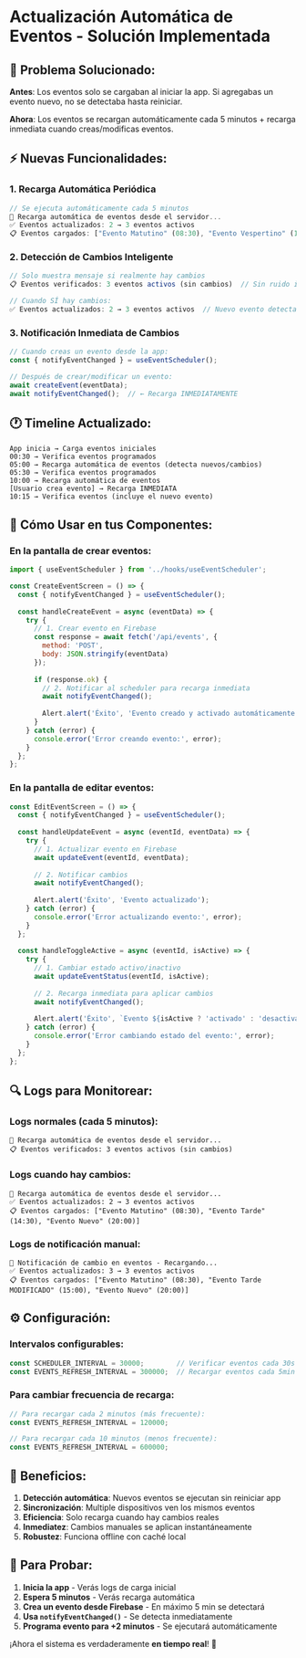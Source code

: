 # Actualización Automática de Eventos - Solución Implementada

## 🔄 **Problema Solucionado:**

**Antes**: Los eventos solo se cargaban al iniciar la app. Si agregabas un evento nuevo, no se detectaba hasta reiniciar.

**Ahora**: Los eventos se recargan automáticamente cada 5 minutos + recarga inmediata cuando creas/modificas eventos.

## ⚡ **Nuevas Funcionalidades:**

### 1. **Recarga Automática Periódica**
```javascript
// Se ejecuta automáticamente cada 5 minutos
🔄 Recarga automática de eventos desde el servidor...
✅ Eventos actualizados: 2 → 3 eventos activos
📋 Eventos cargados: ["Evento Matutino" (08:30), "Evento Vespertino" (18:00), "Evento Nocturno" (22:00)]
```

### 2. **Detección de Cambios Inteligente**
```javascript
// Solo muestra mensaje si realmente hay cambios
📋 Eventos verificados: 3 eventos activos (sin cambios)  // Sin ruido innecesario

// Cuando SÍ hay cambios:
✅ Eventos actualizados: 2 → 3 eventos activos  // Nuevo evento detectado
```

### 3. **Notificación Inmediata de Cambios**
```javascript
// Cuando creas un evento desde la app:
const { notifyEventChanged } = useEventScheduler();

// Después de crear/modificar un evento:
await createEvent(eventData);
await notifyEventChanged();  // ← Recarga INMEDIATAMENTE
```

## 🕐 **Timeline Actualizado:**

```
App inicia → Carga eventos iniciales
00:30 → Verifica eventos programados
05:00 → Recarga automática de eventos (detecta nuevos/cambios)
05:30 → Verifica eventos programados
10:00 → Recarga automática de eventos
[Usuario crea evento] → Recarga INMEDIATA
10:15 → Verifica eventos (incluye el nuevo evento)
```

## 📱 **Cómo Usar en tus Componentes:**

### En la pantalla de crear eventos:
```javascript
import { useEventScheduler } from '../hooks/useEventScheduler';

const CreateEventScreen = () => {
  const { notifyEventChanged } = useEventScheduler();
  
  const handleCreateEvent = async (eventData) => {
    try {
      // 1. Crear evento en Firebase
      const response = await fetch('/api/events', {
        method: 'POST',
        body: JSON.stringify(eventData)
      });
      
      if (response.ok) {
        // 2. Notificar al scheduler para recarga inmediata
        await notifyEventChanged();
        
        Alert.alert('Éxito', 'Evento creado y activado automáticamente');
      }
    } catch (error) {
      console.error('Error creando evento:', error);
    }
  };
};
```

### En la pantalla de editar eventos:
```javascript
const EditEventScreen = () => {
  const { notifyEventChanged } = useEventScheduler();
  
  const handleUpdateEvent = async (eventId, eventData) => {
    try {
      // 1. Actualizar evento en Firebase
      await updateEvent(eventId, eventData);
      
      // 2. Notificar cambios
      await notifyEventChanged();
      
      Alert.alert('Éxito', 'Evento actualizado');
    } catch (error) {
      console.error('Error actualizando evento:', error);
    }
  };
  
  const handleToggleActive = async (eventId, isActive) => {
    try {
      // 1. Cambiar estado activo/inactivo
      await updateEventStatus(eventId, isActive);
      
      // 2. Recarga inmediata para aplicar cambios
      await notifyEventChanged();
      
      Alert.alert('Éxito', `Evento ${isActive ? 'activado' : 'desactivado'}`);
    } catch (error) {
      console.error('Error cambiando estado del evento:', error);
    }
  };
};
```

## 🔍 **Logs para Monitorear:**

### Logs normales (cada 5 minutos):
```
🔄 Recarga automática de eventos desde el servidor...
📋 Eventos verificados: 3 eventos activos (sin cambios)
```

### Logs cuando hay cambios:
```
🔄 Recarga automática de eventos desde el servidor...
✅ Eventos actualizados: 2 → 3 eventos activos
📋 Eventos cargados: ["Evento Matutino" (08:30), "Evento Tarde" (14:30), "Evento Nuevo" (20:00)]
```

### Logs de notificación manual:
```
🔔 Notificación de cambio en eventos - Recargando...
✅ Eventos actualizados: 3 → 3 eventos activos
📋 Eventos cargados: ["Evento Matutino" (08:30), "Evento Tarde MODIFICADO" (15:00), "Evento Nuevo" (20:00)]
```

## ⚙️ **Configuración:**

### Intervalos configurables:
```javascript
const SCHEDULER_INTERVAL = 30000;        // Verificar eventos cada 30s
const EVENTS_REFRESH_INTERVAL = 300000;  // Recargar eventos cada 5min
```

### Para cambiar frecuencia de recarga:
```javascript
// Para recargar cada 2 minutos (más frecuente):
const EVENTS_REFRESH_INTERVAL = 120000;

// Para recargar cada 10 minutos (menos frecuente):
const EVENTS_REFRESH_INTERVAL = 600000;
```

## 🎯 **Beneficios:**

1. **Detección automática**: Nuevos eventos se ejecutan sin reiniciar app
2. **Sincronización**: Multiple dispositivos ven los mismos eventos
3. **Eficiencia**: Solo recarga cuando hay cambios reales
4. **Inmediatez**: Cambios manuales se aplican instantáneamente
5. **Robustez**: Funciona offline con caché local

## 🧪 **Para Probar:**

1. **Inicia la app** - Verás logs de carga inicial
2. **Espera 5 minutos** - Verás recarga automática
3. **Crea un evento desde Firebase** - En máximo 5 min se detectará
4. **Usa `notifyEventChanged()`** - Se detecta inmediatamente
5. **Programa evento para +2 minutos** - Se ejecutará automáticamente

¡Ahora el sistema es verdaderamente **en tiempo real**! 🚀
